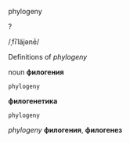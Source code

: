 phylogeny

?

/ˌfīˈläjənē/

Definitions of _phylogeny_

noun
**филогения**

    phylogeny
**филогенетика**

    phylogeny

_phylogeny_
**филогения**, **филогенез**